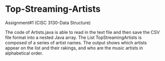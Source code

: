 # Top-Streaming-Artists
Assignment#1 (CISC 3130-Data Structure)

The code of Artists.java is able to read in the text file and then save the CSV file format into a nested Java array. The List TopStreamingArtists is composed of a series of artist names. The output shows which artists appear on the list and their rakings, and who are the music artists in alphabetical order.

